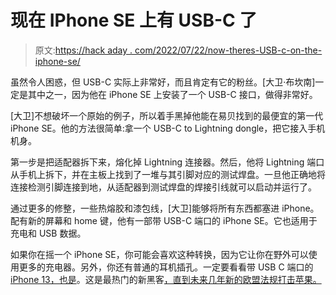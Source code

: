 # 现在 IPhone SE 上有 USB-C 了

> 原文:[https://hack aday . com/2022/07/22/now-theres-USB-c-on-the-iphone-se/](https://hackaday.com/2022/07/22/now-theres-usb-c-on-the-iphone-se/)

虽然令人困惑，但 USB-C 实际上非常好，而且肯定有它的粉丝。[大卫·布坎南]一定是其中之一，因为他在 iPhone SE 上安装了一个 USB-C 接口，做得非常好。

[大卫]不想破坏一个原始的例子，所以着手黑掉他能在易贝找到的最便宜的第一代 iPhone SE。他的方法很简单:拿一个 USB-C to Lightning dongle，把它接入手机机身。

第一步是把适配器拆下来，熔化掉 Lightning 连接器。然后，他将 Lightning 端口从手机上拆下，并在主板上找到了一堆与其引脚对应的测试焊盘。一旦他正确地将连接检测引脚连接到地，从适配器到测试焊盘的焊接引线就可以启动并运行了。

通过更多的修整，一些热熔胶和漆包线，[大卫]能够将所有东西都塞进 iPhone。配有新的屏幕和 home 键，他有一部带 USB-C 端口的 iPhone SE。它也适用于充电和 USB 数据。

如果你在摇一个 iPhone SE，你可能会喜欢这种转换，因为它让你在野外可以使用更多的充电器。另外，你还有普通的耳机插孔。一定要看看带 USB C 端口的 [iPhone 13，也是](https://hackaday.com/2022/06/24/adding-usb-c-to-an-iphone-13-is-delicate-work/)。这是最热门的新黑客[，直到未来几年新的欧盟法规打击苹果。](https://hackaday.com/2021/10/12/showdown-time-for-non-standard-chargers-in-europe/)